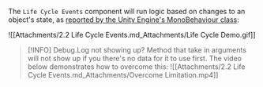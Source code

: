 The `Life Cycle Events` component will run logic based on changes to an object's state, as [reported by the Unity Engine's MonoBehaviour class](https://docs.unity3d.com/6000.0/Documentation/Manual/execution-order.html):

![[Attachments/2.2 Life Cycle Events.md_Attachments/Life Cycle Demo.gif]]

> [!INFO] Debug.Log not showing up?
> Method that take in arguments will not show up if you there's no data for it to use first. The video below demonstrates how to overcome this:
> ![[Attachments/2.2 Life Cycle Events.md_Attachments/Overcome Limitation.mp4]]

